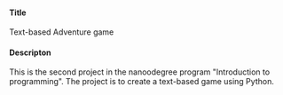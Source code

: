#### Title
Text-based Adventure  game

#### Descripton
This is the second project in the nanoodegree program "Introduction to programming". 
The project is to create a text-based game using Python.